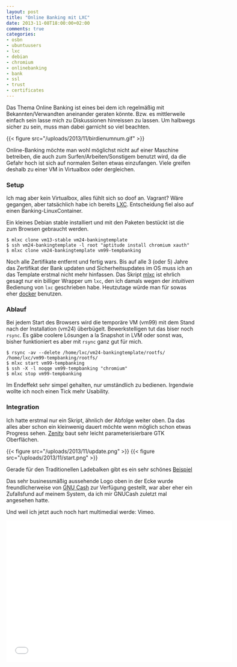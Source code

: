 ```yaml
---
layout: post
title: "Online Banking mit LXC"
date: 2013-11-08T18:00:00+02:00
comments: true
categories:
- osbn
- ubuntuusers
- lxc
- debian
- chromium
- onlinebanking
- bank
- ssl
- trust
- certificates
---
```


Das Thema Online Banking ist eines bei dem ich regelmäßig mit
Bekannten/Verwandten aneinander geraten könnte. Bzw. es mittlerweile einfach sein lasse
mich zu Diskussionen hinreissen zu lassen. Um halbwegs sicher zu sein, muss
man dabei garnicht so viel beachten.

{{< figure src="/uploads/2013/11/birdienumnum.gif" >}}

Online-Banking möchte man wohl möglichst nicht auf einer Maschine betreiben,
die auch zum Surfen/Arbeiten/Sonstigem benutzt wird, da die Gefahr hoch ist
sich auf normalen Seiten etwas einzufangen. Viele greifen deshalb zu einer
VM in Virtualbox oder dergleichen.

### Setup

Ich mag aber kein Virtualbox, alles fühlt sich so doof an. Vagrant? Wäre
gegangen, aber tatsächlich habe ich bereits [LXC](http://lxc.sourceforge.com).
Entscheidung fiel also auf einen Banking-LinuxContainer.

Ein kleines Debian stable installiert und mit den Paketen bestückt ist die zum Browsen
gebraucht werden.

```
$ mlxc clone vm13-stable vm24-bankingtemplate
$ ssh vm24-bankingtemplate -l root "aptitude install chromium xauth"
$ mlxc clone vm24-bankingtemplate vm99-tempbanking
```

Noch alle Zertifikate entfernt und fertig wars.
Bis auf alle 3 (oder 5) Jahre das Zertifikat der Bank updaten und Sicherheitsupdates im
OS muss ich an das Template erstmal nicht mehr hinfassen. Das Skript
[mlxc](https://gist.github.com/noqqe/2693967) ist ehrlich gesagt nur ein billiger
Wrapper um `lxc`, den ich damals wegen der _intuitiven_ Bedienung von `lxc`
geschrieben habe. Heutzutage würde man für sowas eher
[docker](http://docker.io) benutzen.

### Ablauf

Bei jedem Start des Browsers wird die temporäre VM (vm99) mit dem
Stand nach der Installation (vm24) überbügelt. Bewerkstelligen tut das
biser noch `rsync`. Es gäbe coolere Lösungen a la Snapshot in LVM
oder sonst was, bisher funktioniert es aber mit `rsync` ganz gut
für mich.

```
$ rsync -av --delete /home/lxc/vm24-bankingtemplate/rootfs/ /home/lxc/vm99-tempbanking/rootfs/
$ mlxc start vm99-tempbanking
$ ssh -X -l noqqe vm99-tempbanking "chromium"
$ mlxc stop vm99-tempbanking
```

Im Endeffekt sehr simpel gehalten, nur umständlich zu bedienen. Irgendwie wollte
ich noch einen Tick mehr Usability.


### Integration

Ich hatte erstmal nur ein Skript, ähnlich der Abfolge weiter oben. Da
das alles aber schon ein kleinwenig dauert möchte wenn möglich schon
etwas Progress sehen. [Zenity](https://help.gnome.org/users/zenity/stable/)
baut sehr leicht parameterisierbare GTK Oberflächen.

{{< figure src="/uploads/2013/11/update.png" >}}
{{< figure src="/uploads/2013/11/start.png" >}}

Gerade für den Traditionellen Ladebalken gibt es ein sehr schönes
[Beispiel](https://help.gnome.org/users/zenity/stable/progress.html.en)

Das sehr businessmäßig aussehende Logo oben in der Ecke wurde freundlicherweise
von [GNU Cash](http://gnucash.org) zur Verfügung gestellt, war aber eher ein
Zufallsfund auf meinem System, da ich mir GNUCash zuletzt mal angesehen hatte.

Und weil ich jetzt auch noch hart multimedial werde: Vimeo.

<iframe src="//player.vimeo.com/video/78758620" width="600" height="376"
frameborder="0" webkitallowfullscreen mozallowfullscreen
allowfullscreen></iframe>
